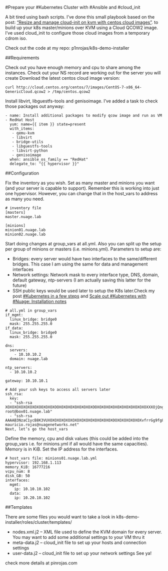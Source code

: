 #Prepare your #Kubernetes Cluster with #Ansible and #cloud_init

A bit tired using bash scripts. I’ve done this small playbook based on the post: <A HREF="https://pinrojas.com/2016/08/01/resize-and-manage-cloud-init-on-kvm-with-centos-cloud-images/">“Resize and manage cloud-init on kvm with centos cloud images”</A>. to build up your k8s master/minions over KVM using a Cloud QCOW2 image. I’ve used cloud_init to configure those cloud images from a temporary cdrom iso.

Check out the code at my repo: p1nrojas/k8s-demo-installer

##Requirements

Check out you have enough memory and cpu to share among the instances.
Check out your NS record are working out for the server you will create
Download the latest centos cloud image version:

```
curl http://cloud.centos.org/centos/7/images/CentOS-7-x86_64-GenericCloud.qcow2 > /tmp/centos.qcow2
```
Install libvirt, libguestfs-tools and genisoimage. I’ve added a task to check those packages out anyway:

```
- name: Install additional packages to modify qcow image and run as VM - RedHat Host
  yum: name={{ item }} state=present
  with_items:
   - qemu-kvm
   - libvirt
   - bridge-utils
   - libguestfs-tools
   - libvirt-python
   - genisoimage
  when: ansible_os_family == "RedHat"
  delegate_to: "{{ hypervisor }}"
```

##Configuration

Fix the inventory as you wish. Set as many master and minions you want (and your server is capable to support). Remember this is working into just one hypervisor.
However, you can change that in the host_vars to address as many you need.

```
# inventory file
[masters]
master.nuage.lab
 
[minions]
minion01.nuage.lab
minion02.nuage.lab
```

Start doing changes at group_vars at all.yml. Also you can split up the setup per group of minions or masters (i.e. minions.yml). Parameters to setup are:

- Bridges: every server would have two interfaces to the same/different bridges. This case I am using the same for data and management interfaces
- Network settings: Network mask to every interface type, DNS, domain, default gateway, ntp-servers (I am actually saving this latter for the future)
- SSH public keys would be used later to setup the K8s later.Check my post <A HREF="https://pinrojas.com/2016/08/30/local-install-of-kubernetes-on-centos7-kvm/">#Kubernetes in a few steps</A> and <A HREF="https://pinrojas.com/2016/08/31/most-scalable-kubernetes-install-with-nuage-installation-notes/">Scale out #Kubernetes with #Nuage: 
Installation notes</A>
```
# all.yml in group_vars
if_mgmt:
  linux_bridge: bridge0
  mask: 255.255.255.0
if_data:
  linux_bridge: bridge0
  mask: 255.255.255.0
 
dns:
  servers:
    - 10.10.10.2
  domain: nuage.lab
 
ntp_servers:
  - 10.10.10.2
 
gateway: 10.10.10.1
 
# Add your ssh keys to access all servers later
ssh_rsa:
  key:
  - "ssh-rsa XOXOXOXOXOXOXOXOOXOXOXOOXOXOXOXOXOXOXOXOOXOXOXOXOXOXOXOXOXOXOXOXXXOjQng3P3e/C5ezpPqnvLZO2jq2ivdVXvjKNisIop3CzymRD7tf4wglDiREggSt2fPXXhIMG7AIbQuvn88XZ+PCa3Y74L8G9u8WWJMZzY5fU4I7UP3SZb2FVxLXC7iTukYM8QRMhbwkAVzZWOj81jGRZI/9b/zU+jm2IFPPyTNdMbyXlfQ9qMbWA11PxdP4G5AcMcHmGKT9 root@box01.nuage.lab"
  - "ssh-rsa AAAAB3NzaC1ycB8K3VUXOXOXOXOXOXOXOXOXOXOXOXOXOXOXOOXOXOXOXOXOXvfrrGg9fg8som/S9bt1sdRUUHuHkgfm9ZRIlG8ATS15ZOmfHrvT4KfRcY9NbiR7loITxLs5W7lCH5YtZ8AFp0HjzjwiaEnhVB3+O2iYeFs+2cwbNvENnKRzl7ZgEeCRYKbS+OcAOmk0+rGBx7rHTSg+MfkLtX3VgfNdUxx+ZKeAMqDkSuKSTlOZJDjIbAW0pCffp mauricio.rojas@nuagenetworks.net"
Next, let’s go the host_vars
```
Define the memory, cpu and disk values (this could be added into the group_vars i.e. for minions.yml if all would have the same capacities). Memory is in KiB. Set the IP address for the interfaces.
```
# host_vars file: minions01.nuage.lab.yml
hypervisor: 192.168.1.113
memory_KiB: 16777216
vcpu_num: 8
disk_GB: 50
interfaces:
  mgmt:
    ip: 10.10.10.102
  data:
    ip: 10.20.10.102
```    
##Templates

There are some files you would want to take a look in k8s-demo-installer/roles/cluster/templates/

- nodes.xml.j2 – XML file used to define the KVM domain for every server. You may want to add some additional settings to your VM thru it
- meta-data.j2 – cloud_init file to set up your hosts and connection settings
- user-data.j2 – cloud_init file to set up your network settings
See ya!

check more details at pinrojas.com
